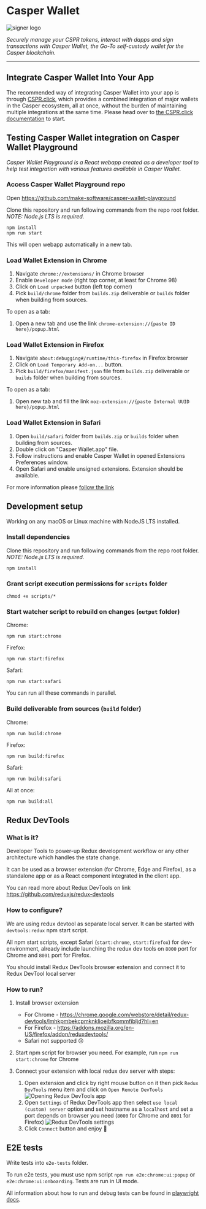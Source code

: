 # Casper Wallet

![signer logo](src/assets/img/logo128.png)

*Securely manage your CSPR tokens, interact with dapps and sign transactions with Casper Wallet, the Go-To self-custody wallet for the Casper blockchain.*

---

## Integrate Casper Wallet Into Your App

The recommended way of integrating Casper Wallet into your app is through [CSPR.click](https://CSPR.click), which provides a combined integration of major wallets in the Casper ecosystem, all at once, without the burden of maintaining multiple integrations at the same time. Please head over to [the CSPR.click documentation](https://docs.cspr.click) to start.

## Testing Casper Wallet integration on **Casper Wallet Playground**

*Casper Wallet Playground is a React webapp created as a developer tool to help test integration with various features available in Casper Wallet.*

### Access Casper Wallet Playground repo

Open <https://github.com/make-software/casper-wallet-playground>

Clone this repository and run following commands from the repo root folder.
*NOTE: Node.js LTS is required.*

```shell
npm install
npm run start
```

This will open webapp automatically in a new tab.

### Load Wallet Extension in Chrome

1. Navigate `chrome://extensions/` in Chrome browser
2. Enable `Developer mode` (right top corner, at least for Chrome 98)
3. Click on `Load unpacked` button (left top corner)
4. Pick `build/chrome` folder from `builds.zip` deliverable or `builds` folder when building from sources.

To open as a tab:

1. Open a new tab and use the link `chrome-extension://{paste ID here}/popup.html`

### Load Wallet Extension in Firefox

1. Navigate `about:debugging#/runtime/this-firefox` in Firefox browser
2. Click on `Load Temporary Add-on...` button.
3. Pick `build/firefox/manifest.json` file from `builds.zip` deliverable or `builds` folder when building from sources.

To open as a tab:

1. Open new tab and fill the link `moz-extension://{paste Internal UUID here}/popup.html`

### Load Wallet Extension in Safari

1. Open `build/safari` folder from `builds.zip` or `builds` folder when building from sources.
2. Double click on "Casper Wallet.app" file.
3. Follow instructions and enable Casper Wallet in opened Extensions Preferences window.
4. Open Safari and enable unsigned extensions. Extension should be available.

For more information please [follow the link](https://developer.apple.com/documentation/safariservices/safari_web_extensions/running_your_safari_web_extension)

## Development setup

Working on any macOS or Linux machine with NodeJS LTS installed.

### Install dependencies

Clone this repository and run following commands from the repo root folder.
*NOTE: Node.js LTS is required.*

```shell
npm install
```

### Grant script execution permissions for `scripts` folder

```shell
chmod +x scripts/*
```

### Start watcher script to rebuild on changes (`output` folder)

Chrome:

```shell
npm run start:chrome
```

Firefox:

```shell
npm run start:firefox
```

Safari:

```shell
npm run start:safari
```

You can run all these commands in parallel.

### Build deliverable from sources (`build` folder)

Chrome:

```shell
npm run build:chrome
```

Firefox:

```shell
npm run build:firefox
```

Safari:

```shell
npm run build:safari
```

All at once:

```shell
npm run build:all
```

## Redux DevTools

### What is it?

Developer Tools to power-up Redux development workflow or any other architecture which handles the state change.

It can be used as a browser extension (for Chrome, Edge and Firefox), as a standalone app or as a React component integrated in the client app.

You can read more about Redux DevTools on link <https://github.com/reduxjs/redux-devtools>

### How to configure?

We are using redux devtool as separate local server. It can be started with `devtools:redux` npm start script.

All npm start scripts, except Safari (`start:chrome`, `start:firefox`) for dev-environment, already include launching the redux dev tools on `8000` port for Chrome and `8001` port for Firefox.

You should install Redux DevTools browser extension and connect it to Redux DevTool local server

### How to run?

1. Install browser extension
   - For Chrome - <https://chrome.google.com/webstore/detail/redux-devtools/lmhkpmbekcpmknklioeibfkpmmfibljd?hl=en>
   - For Firefox - <https://addons.mozilla.org/en-US/firefox/addon/reduxdevtools/>
   - Safari not supported 😢

2. Start npm script for browser you need. For example, run `npm run start:chrome` for Chrome
3. Connect your extension with local redux dev server with steps:
    1. Open extension and click by right mouse button on it then pick `Redux DevTools` menu item and click on `Open Remote DevTools`![Opening Redux DevTools app](./src/assets/illustrations/redux-devtools-guide/opening-redux-devtools.png)
    2. Open `Settings` of Redux DevTools app then select `use local (custom) server` option and set hostname as a `localhost` and set a port depends on browser you need (`8000` for Chrome and `8001` for Firefox) ![Redux DevTools settings](./src/assets/illustrations/redux-devtools-guide/redux-devtools-settings.png)
    3. Click `Connect` button and enjoy 🙂

## E2E tests

Write tests into `e2e-tests` folder.

To run e2e tests, you must use npm script `npm run e2e:chrome:ui:popup` or `e2e:chrome:ui:onboarding`.
Tests are run in UI mode.

All information
about how to run and debug tests can be found in [playwright docs](https://playwright.dev/docs/running-tests).
